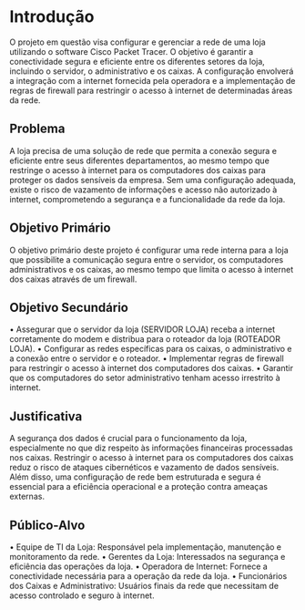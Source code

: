 # Introdução

O projeto em questão visa configurar e gerenciar a rede de uma loja utilizando o software Cisco Packet Tracer. O objetivo é garantir a conectividade segura e eficiente entre os diferentes setores da loja, incluindo o servidor, o administrativo e os caixas. A configuração envolverá a integração com a internet fornecida pela operadora e a implementação de regras de firewall para restringir o acesso à internet de determinadas áreas da rede.

## Problema

A loja precisa de uma solução de rede que permita a conexão segura e eficiente entre seus diferentes departamentos, ao mesmo tempo que restringe o acesso à internet para os computadores dos caixas para proteger os dados sensíveis da empresa. Sem uma configuração adequada, existe o risco de vazamento de informações e acesso não autorizado à internet, comprometendo a segurança e a funcionalidade da rede da loja.

## Objetivo Primário

O objetivo primário deste projeto é configurar uma rede interna para a loja que possibilite a comunicação segura entre o servidor, os computadores administrativos e os caixas, ao mesmo tempo que limita o acesso à internet dos caixas através de um firewall.

## Objetivo Secundário

• Assegurar que o servidor da loja (SERVIDOR LOJA) receba a internet corretamente do modem e distribua para o roteador da loja (ROTEADOR LOJA).
• Configurar as redes específicas para os caixas, o administrativo e a conexão entre o servidor e o roteador.
• Implementar regras de firewall para restringir o acesso à internet dos computadores dos caixas.
• Garantir que os computadores do setor administrativo tenham acesso irrestrito à internet.

## Justificativa

A segurança dos dados é crucial para o funcionamento da loja, especialmente no que diz respeito às informações financeiras processadas nos caixas. Restringir o acesso à internet para os computadores dos caixas reduz o risco de ataques cibernéticos e vazamento de dados sensíveis. Além disso, uma configuração de rede bem estruturada e segura é essencial para a eficiência operacional e a proteção contra ameaças externas.

## Público-Alvo

• Equipe de TI da Loja: Responsável pela implementação, manutenção e monitoramento da rede.
• Gerentes da Loja: Interessados na segurança e eficiência das operações da loja.
• Operadora de Internet: Fornece a conectividade necessária para a operação da rede da loja.
• Funcionários dos Caixas e Administrativo: Usuários finais da rede que necessitam de acesso controlado e seguro à internet.
